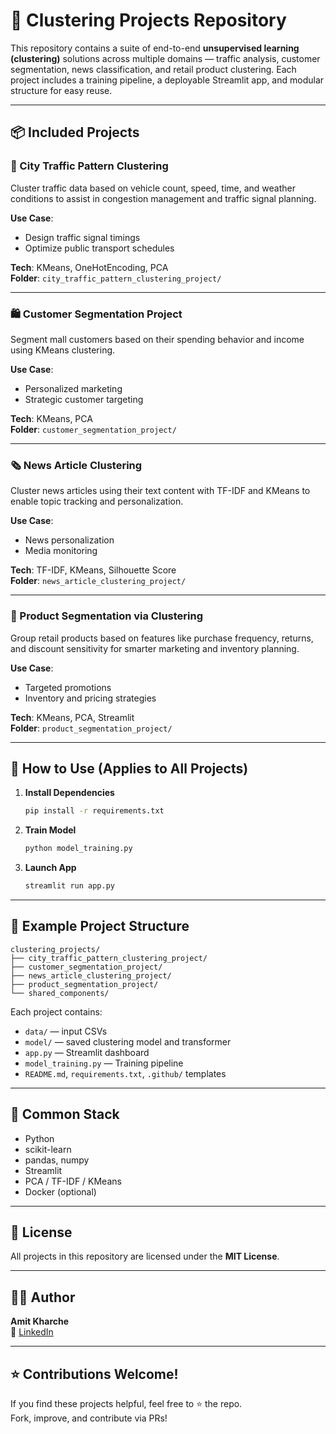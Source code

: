 
# 🤖 Clustering Projects Repository

This repository contains a suite of end-to-end **unsupervised learning (clustering)** solutions across multiple domains — traffic analysis, customer segmentation, news classification, and retail product clustering. Each project includes a training pipeline, a deployable Streamlit app, and modular structure for easy reuse.

---

## 📦 Included Projects

### 🚦 City Traffic Pattern Clustering
Cluster traffic data based on vehicle count, speed, time, and weather conditions to assist in congestion management and traffic signal planning.

**Use Case**:
- Design traffic signal timings
- Optimize public transport schedules

**Tech**: KMeans, OneHotEncoding, PCA  
**Folder**: `city_traffic_pattern_clustering_project/`

---

### 🛍️ Customer Segmentation Project
Segment mall customers based on their spending behavior and income using KMeans clustering.

**Use Case**:
- Personalized marketing
- Strategic customer targeting

**Tech**: KMeans, PCA  
**Folder**: `customer_segmentation_project/`

---

### 🗞️ News Article Clustering
Cluster news articles using their text content with TF-IDF and KMeans to enable topic tracking and personalization.

**Use Case**:
- News personalization
- Media monitoring

**Tech**: TF-IDF, KMeans, Silhouette Score  
**Folder**: `news_article_clustering_project/`

---

### 🛒 Product Segmentation via Clustering
Group retail products based on features like purchase frequency, returns, and discount sensitivity for smarter marketing and inventory planning.

**Use Case**:
- Targeted promotions
- Inventory and pricing strategies

**Tech**: KMeans, PCA, Streamlit  
**Folder**: `product_segmentation_project/`

---

## 🚀 How to Use (Applies to All Projects)

1. **Install Dependencies**  
   ```bash
   pip install -r requirements.txt
   ```

2. **Train Model**  
   ```bash
   python model_training.py
   ```

3. **Launch App**  
   ```bash
   streamlit run app.py
   ```

---

## 📁 Example Project Structure

```
clustering_projects/
├── city_traffic_pattern_clustering_project/
├── customer_segmentation_project/
├── news_article_clustering_project/
├── product_segmentation_project/
└── shared_components/
```

Each project contains:
- `data/` — input CSVs  
- `model/` — saved clustering model and transformer  
- `app.py` — Streamlit dashboard  
- `model_training.py` — Training pipeline  
- `README.md`, `requirements.txt`, `.github/` templates

---

## 🧰 Common Stack

- Python
- scikit-learn
- pandas, numpy
- Streamlit
- PCA / TF-IDF / KMeans
- Docker (optional)

---

## 📄 License

All projects in this repository are licensed under the **MIT License**.

---

## 👨‍💻 Author

**Amit Kharche**  
🔗 [LinkedIn](https://www.linkedin.com/in/amitkharche)  

---

## ⭐ Contributions Welcome!

If you find these projects helpful, feel free to ⭐ the repo.  
Fork, improve, and contribute via PRs!

